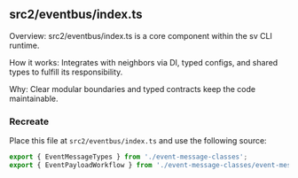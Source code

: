 ## src2/eventbus/index.ts

Overview: src2/eventbus/index.ts is a core component within the sv CLI runtime.

How it works: Integrates with neighbors via DI, typed configs, and shared types to fulfill its responsibility.

Why: Clear modular boundaries and typed contracts keep the code maintainable.

### Recreate

Place this file at `src2/eventbus/index.ts` and use the following source:

```ts
export { EventMessageTypes } from './event-message-classes';
export { EventPayloadWorkflow } from './event-message-classes/event-message-workflow';

```
